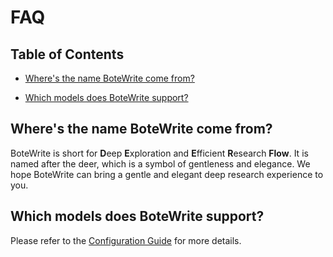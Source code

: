 # FAQ

## Table of Contents

- [Where's the name BoteWrite come from?](#wheres-the-name-botewrite-come-from)

- [Which models does BoteWrite support?](#which-models-does-botewrite-support)

## Where's the name BoteWrite come from?

BoteWrite is short for **D**eep **E**xploration and **E**fficient **R**esearch **Flow**. It is named after the deer, which is a symbol of gentleness and elegance. We hope BoteWrite can bring a gentle and elegant deep research experience to you.

## Which models does BoteWrite support?

Please refer to the [Configuration Guide](configuration_guide.md) for more details.
